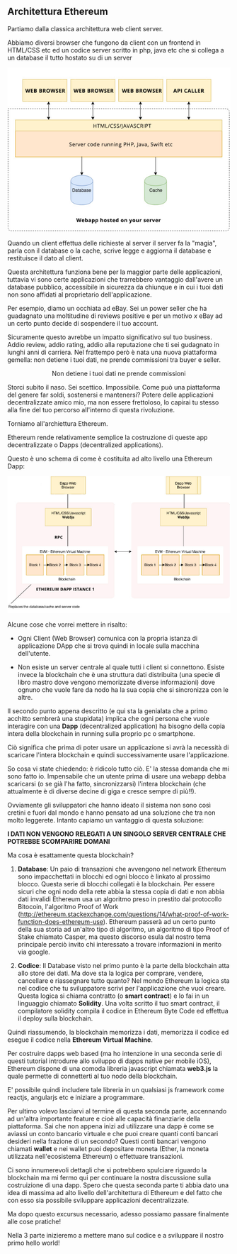 ## Architettura Ethereum

Partiamo dalla classica architettura web client server.

Abbiamo diversi browser che fungono da client con un frontend in HTML/CSS etc ed un codice server scritto in php, java etc che si collega a un database il tutto hostato su di un server

<center><img width="600" src="./images/webarch.jpg" /></center>

Quando un client effettua delle richieste al server il server fa la "magia", parla con il database o la cache, scrive legge e aggiorna il database e restituisce il dato al client.

Questa architettura funziona bene per la maggior parte delle applicazioni, tuttavia vi sono certe applicazioni che trarrebbero vantaggio dall'avere un database pubblico, accessibile in sicurezza da chiunque e in cui i tuoi dati non sono affidati al proprietario dell'applicazione.

Per esempio, diamo un occhiata ad eBay. Sei un power seller che ha guadagnato una moltitudine di reviews positive e per un motivo *x* eBay ad un certo punto decide di sospendere il tuo account. 

Sicuramente questo avrebbe un impatto significativo sul tuo business. Addio review, addio rating, addio alla reputazione che ti sei gudagnato in lunghi anni di carriera. Nel frattempo però è nata una nuova piattaforma gemella: non detiene i tuoi dati, ne prende commissioni tra buyer e seller.

<center>Non detiene i tuoi dati ne prende commissioni</center> 

Storci subito il naso. Sei scettico. Impossibile. Come può una piattaforma del genere far soldi, sostenersi e mantenersi? Potere delle applicazioni decentralizzate amico mio, ma non essere frettoloso, lo capirai tu stesso alla fine del tuo percorso all'interno di questa rivoluzione.

Torniamo all'archiettura Ethereum.

Ethereum rende relativamente semplice la costruzione di queste app decentralizzate o Dapps (decentralized applications).

Questo è uno schema di come è costituita ad alto livello una Ethereum Dapp:


<center><img width="600" src="./images/etharch.jpg" /></center>

Alcune cose che vorrei mettere in risalto:

* Ogni Client (Web Browser) comunica con la propria istanza di applicazione DApp che si trova quindi in locale sulla macchina dell'utente.

* Non esiste un server centrale al quale tutti i client si connettono. Esiste invece la blockchain che è una struttura dati distribuita (una specie di libro mastro dove vengono memorizzate diverse informazioni) dove ognuno che vuole fare da nodo ha la sua copia che si sincronizza con le altre. 
 

Il secondo punto appena descritto (e qui sta la genialata che a primo acchitto sembrerà una stupidata) implica che ogni persona che vuole interagire con una **Dapp** (decentralized application) ha bisogno della copia intera della blockchain in running sulla proprio pc o smartphone. 

Ciò significa che prima di poter usare un applicazione si avrà la necessità di scaricare l'intera blockchain e quindi successivamente usare l'applicazione.

So cosa vi state chiedendo: è ridicolo tutto ciò. E' la stessa domanda che mi sono fatto io. Impensabile che un utente prima di usare una webapp debba scaricarsi (o se già l'ha fatto, sincronizzarsi) l'intera blockchain (che attualmente è di diverse decine di giga e cresce sempre di più!!). 

Ovviamente gli sviluppatori che hanno ideato il sistema non sono così cretini e fuori dal mondo e hanno pensato ad una soluzione che tra non molto leggerete. Intanto capiamo un vantaggio di questa soluzione:

**I DATI NON VENGONO RELEGATI A UN SINGOLO SERVER CENTRALE CHE POTREBBE SCOMPARIRE DOMANI**

Ma cosa è esattamente questa blockchain?

1. **Database**: Un paio di transazioni che avvengono nel network Ethereum sono impacchettati in blocchi ed ogni blocco è linkato al prossimo blocco. Questa serie di blocchi collegati è la blockchain. Per essere sicuri che ogni nodo della rete abbia la stessa copia di dati e non abbia dati invalidi Ethereum usa un algoritmo preso in prestito dal protocollo Bitocoin, l'algoritmo Proof of Work (http://ethereum.stackexchange.com/questions/14/what-proof-of-work-function-does-ethereum-use). Ethereum passerà ad un certo punto della sua storia ad un'altro tipo di algoritmo, un algoritmo di tipo Proof of Stake chiamato Casper, ma questo discorso esula dal nostro tema principale perciò invito chi interessato a trovare informazioni in merito via google.

2. **Codice**: Il Database visto nel primo punto è la parte della blockchain atta allo store dei dati. Ma dove sta la logica per comprare, vendere, cancellare e riassegnare tutto quanto? Nel mondo Ethereum la logica sta nel codice che tu sviluppatore scrivi per l'applicazione che vuoi creare. Questa logica si chiama contratto (o **smart contract**) e lo fai in un linguaggio chiamato **Solidity**. Una volta scritto il tuo smart contract, il compilatore solidity compila il codice in Ethereum Byte Code ed effettua il deploy sulla blockchain.

Quindi riassumendo, la blockchain memorizza i dati, memorizza il codice ed esegue il codice nella **Ethereum Virtual Machine**.

Per costruire dapps web based (ma ho intenzione in una seconda serie di questi tutorial introdurre allo sviluppo di dapps native per mobile iOS), Ethereum dispone di una comoda libreria javascript chiamata **web3.js** la quale permette di connetterti al tuo nodo della blockchain. 

E' possibile quindi includere tale libreria in un qualsiasi js framework come reactjs, angularjs etc e iniziare a programmare.

Per ultimo volevo lasciarvi al termine di questa seconda parte, accennando ad un'altra importante feature e cioè alle capacità finanziarie della piattaforma. Sai che non appena inizi ad utilizzare una dapp è come se aviassi un conto bancario virtuale e che puoi creare quanti conti bancari desideri nella frazione di un secondo? Questi conti bancari vengono chiamati **wallet** e nei wallet puoi depositare moneta (Ether, la moneta utilizzata nell'ecosistema Ethereum) o effettuare transazioni.

Ci sono innumerevoli dettagli che si potrebbero spulciare riguardo la blockchain ma mi fermo qui per continuare la nostra discussione sulla costruizione di una dapp. Spero che questa seconda parte ti abbia dato una idea di massima ad alto livello dell'architettura di Ethereum e del fatto che con esso sia possibile sviluppare applicazioni decentralizzate. 

Ma dopo questo excursus necessario, adesso possiamo passare finalmente alle cose pratiche!

Nella 3 parte inizieremo a mettere mano sul codice e a sviluppare il nostro primo hello world!

